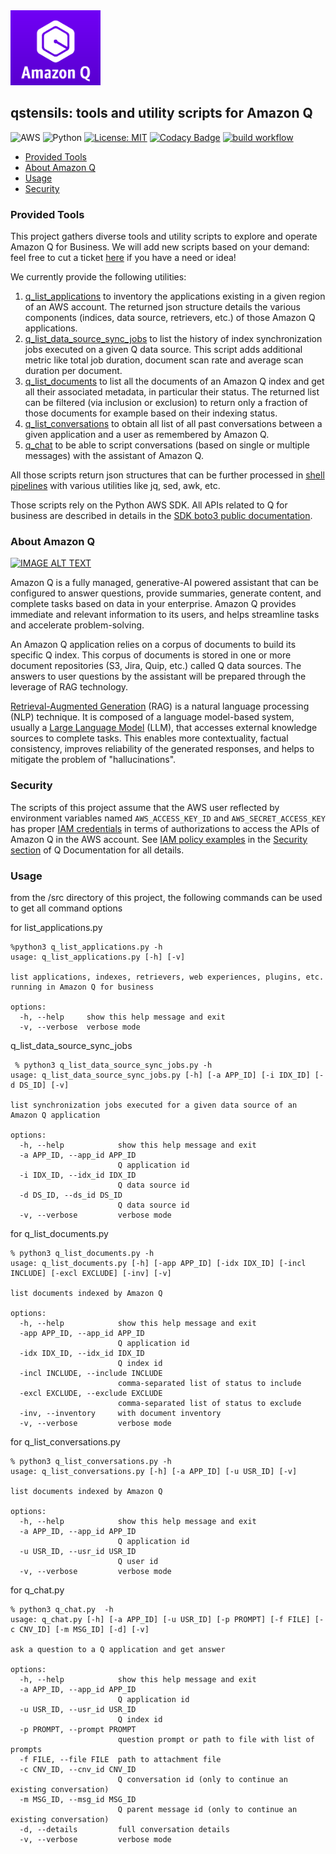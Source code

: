 <img src="img/q-logo.png" height="120" alt="Q logo">

## qstensils: tools and utility scripts for Amazon Q

![AWS](https://img.shields.io/badge/AWS-%23FF9900.svg?style=for-the-badge&logo=amazon-aws&logoColor=white)
![Python](https://img.shields.io/badge/python-3670A0?style=for-the-badge&logo=python&logoColor=ffdd54)
[![License: MIT](https://img.shields.io/badge/License-MIT-yellow.svg)](https://opensource.org/licenses/MIT)
[![Codacy Badge](https://app.codacy.com/project/badge/Grade/1c826b70f5dd4b45b350c0337f75075d)](https://app.codacy.com/gh/didier-durand/qstensils/dashboard?utm_source=gh&utm_medium=referral&utm_content=&utm_campaign=Badge_grade)
[![build workflow](https://github.com/didier-durand/qstensils/actions/workflows/build.yml/badge.svg)](https://github.com/didier-durand/qstensils/actions)

 * [Provided Tools ](#provided-tools)
 * [About Amazon Q](#about-amazon-q) 
 * [Usage](#usage)
 * [Security](#security)

### Provided Tools


This project gathers diverse tools and utility scripts to explore and operate Amazon Q for Business. 
We will add new scripts based on your demand: feel free to cut a ticket
[here](https://github.com/didier-durand/qstensils/issues) if you have a need or idea!

We currently provide the following utilities:
1. [q_list_applications](doc/q_list_applications.md) to inventory the applications existing in a given region of an AWS account. The returned 
json structure details the various components (indices, data source, retrievers, etc.) of those Amazon Q 
applications.
2. [q_list_data_source_sync_jobs](doc/q_list_data_source_sync_jobs.md) to list the history of index synchronization 
jobs executed on a given Q data source. This script adds additional metric like total job duration, document scan rate 
and average scan duration per document.
3. [q_list_documents](doc/q_list_documents.md) to list all the documents of an Amazon Q index and get all their associated metadata,
in particular their status. The returned list can be filtered (via inclusion or exclusion) to return 
only a fraction of those documents for example based on their indexing status.
4. [q_list_conversations](doc/q_list_conversations.md) to obtain all list of all past conversations between 
a given application and a user as remembered by Amazon Q.
5. [q_chat](doc/q_chat.md) to be able to script conversations (based on single or multiple messages) with the 
assistant of Amazon Q.

All those scripts return json structures that can be further processed in [shell pipelines](https://en.wikipedia.org/wiki/Pipeline_(Unix)) with various utilities 
like jq, sed, awk, etc.

Those scripts rely on the Python AWS SDK. All APIs related to Q for business are described in details in the 
[SDK boto3 public documentation](https://boto3.amazonaws.com/v1/documentation/api/latest/reference/services/qbusiness.html).

### About Amazon Q

[![IMAGE ALT TEXT](http://img.youtube.com/vi/bZsIPinetV4/0.jpg)](http://www.youtube.com/watch?v=bZsIPinetV4 "Amazon Q")

Amazon Q is a fully managed, generative-AI powered assistant that can be configured to answer questions, 
provide summaries, generate content, and complete tasks based on data in your enterprise. Amazon Q 
provides immediate and relevant information to its users, and helps streamline tasks and 
accelerate problem-solving.

An Amazon Q application relies on a corpus of documents to build its specific Q index. This corpus of documents is 
stored in one or more document repositories (S3, Jira, Quip, etc.) called Q data sources. The answers to user questions 
by the assistant will be prepared through the leverage of RAG technology. 

[Retrieval-Augmented Generation](https://www.promptingguide.ai/techniques/rag) (RAG) is a natural language processing (NLP) technique. It is composed of a 
language model-based system, usually a [Large Language Model](https://en.wikipedia.org/wiki/Large_language_model) (LLM), that accesses external knowledge sources 
to complete tasks. This enables more contextuality, factual consistency, improves reliability of the generated 
responses, and helps to mitigate the problem of "hallucinations".

### Security

The scripts of this project assume that the AWS user reflected by environment variables named `AWS_ACCESS_KEY_ID` and 
`AWS_SECRET_ACCESS_KEY` has proper [IAM credentials](https://docs.aws.amazon.com/IAM/latest/UserGuide/introduction.html) in terms of authorizations 
to access the APIs of Amazon Q in the AWS account. See 
[IAM policy examples](https://docs.aws.amazon.com/amazonq/latest/business-use-dg/security_iam_id-based-policy-examples.html) 
in the [Security section](https://docs.aws.amazon.com/amazonq/latest/business-use-dg/security-iam.html) of Q Documentation for all details.

### Usage

from the /src directory of this project, the following commands can be used to get all command options

for list_applications.py

```
%python3 q_list_applications.py -h
usage: q_list_applications.py [-h] [-v]

list applications, indexes, retrievers, web experiences, plugins, etc. running in Amazon Q for business

options:
  -h, --help     show this help message and exit
  -v, --verbose  verbose mode
```

q_list_data_source_sync_jobs

```
 % python3 q_list_data_source_sync_jobs.py -h
usage: q_list_data_source_sync_jobs.py [-h] [-a APP_ID] [-i IDX_ID] [-d DS_ID] [-v]

list synchronization jobs executed for a given data source of an Amazon Q application

options:
  -h, --help            show this help message and exit
  -a APP_ID, --app_id APP_ID
                        Q application id
  -i IDX_ID, --idx_id IDX_ID
                        Q data source id
  -d DS_ID, --ds_id DS_ID
                        Q data source id
  -v, --verbose         verbose mode
```

for q_list_documents.py

```
% python3 q_list_documents.py -h    
usage: q_list_documents.py [-h] [-app APP_ID] [-idx IDX_ID] [-incl INCLUDE] [-excl EXCLUDE] [-inv] [-v]

list documents indexed by Amazon Q

options:
  -h, --help            show this help message and exit
  -app APP_ID, --app_id APP_ID
                        Q application id
  -idx IDX_ID, --idx_id IDX_ID
                        Q index id
  -incl INCLUDE, --include INCLUDE
                        comma-separated list of status to include
  -excl EXCLUDE, --exclude EXCLUDE
                        comma-separated list of status to exclude
  -inv, --inventory     with document inventory
  -v, --verbose         verbose mode
```

for q_list_conversations.py

```
% python3 q_list_conversations.py -h
usage: q_list_conversations.py [-h] [-a APP_ID] [-u USR_ID] [-v]

list documents indexed by Amazon Q

options:
  -h, --help            show this help message and exit
  -a APP_ID, --app_id APP_ID
                        Q application id
  -u USR_ID, --usr_id USR_ID
                        Q user id
  -v, --verbose         verbose mode
```
for q_chat.py

```
% python3 q_chat.py  -h
usage: q_chat.py [-h] [-a APP_ID] [-u USR_ID] [-p PROMPT] [-f FILE] [-c CNV_ID] [-m MSG_ID] [-d] [-v]

ask a question to a Q application and get answer

options:
  -h, --help            show this help message and exit
  -a APP_ID, --app_id APP_ID
                        Q application id
  -u USR_ID, --usr_id USR_ID
                        Q index id
  -p PROMPT, --prompt PROMPT
                        question prompt or path to file with list of prompts
  -f FILE, --file FILE  path to attachment file
  -c CNV_ID, --cnv_id CNV_ID
                        Q conversation id (only to continue an existing conversation)
  -m MSG_ID, --msg_id MSG_ID
                        Q parent message id (only to continue an existing conversation)
  -d, --details         full conversation details
  -v, --verbose         verbose mode
```
